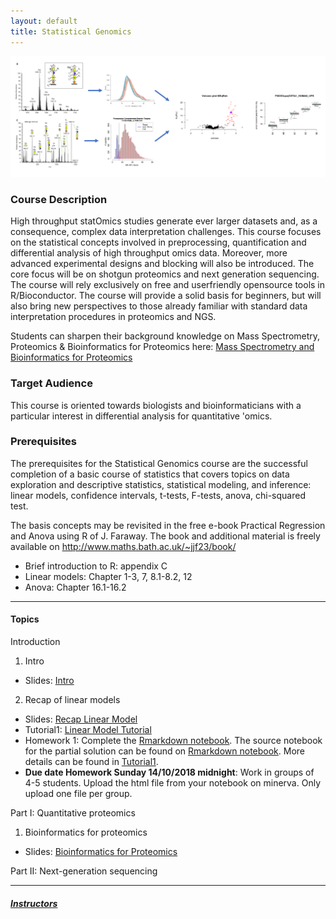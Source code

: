 ```yaml
---
layout: default
title: Statistical Genomics
---
```


![IntroFig](./pages/figs/IntroFig.png)

### Course Description
High throughput statOmics studies generate ever larger datasets and, as a consequence, complex data interpretation challenges. This course focuses on the statistical concepts involved in preprocessing, quantification and differential analysis of high throughput omics data. Moreover, more advanced experimental designs and blocking will also be introduced. The core focus will be on shotgun proteomics and next generation sequencing. The course will rely exclusively on free and userfriendly opensource tools in R/Bioconductor. The course will provide a solid basis for beginners, but will also bring new perspectives to those already familiar with standard data interpretation procedures in proteomics and NGS.

Students can sharpen their background knowledge on Mass Spectrometry, Proteomics & Bioinformatics for Proteomics
 here:
[Mass Spectrometry and Bioinformatics for Proteomics](pages/techVideos.md)



### Target Audience
This course is oriented towards biologists and bioinformaticians with a particular interest in differential analysis for quantitative 'omics.

### Prerequisites
The prerequisites for the Statistical Genomics course are the successful completion of a basic course of statistics that covers topics on data exploration and descriptive statistics, statistical modeling, and inference: linear models, confidence intervals, t-tests, F-tests, anova, chi-squared test.

The basis concepts may be revisited in the free e-book Practical Regression and Anova using R of J. Faraway. The book and additional material is freely available on
http://www.maths.bath.ac.uk/~jjf23/book/​

- Brief introduction to R: appendix C
- Linear models: Chapter 1-3, 7, 8.1-8.2, 12
- Anova: Chapter 16.1-16.2


---

#### Topics

Introduction

  1. Intro
  - Slides: [Intro](assets/intro.pdf)

  2. Recap of linear models
  - Slides:  [Recap Linear Model](assets/lm.pdf)
  - Tutorial1: [Linear Model Tutorial](pages/lmTutorial.md)
  - Homework 1: Complete the [Rmarkdown notebook](pages/tutorialI_KPNA2_solutionPartI.nb.html). The source notebook for the partial solution can be found on [Rmarkdown notebook](assets/tutorialI_KPNA2_solutionPartI.Rmd). More details can be found in [Tutorial1](pages/lmTutorial.md). 
  - **Due date Homework Sunday 14/10/2018 midnight**:  Work in groups of 4-5 students. Upload the html file from your notebook on minerva. Only upload one file per group.   

Part I: Quantitative proteomics
  1. Bioinformatics for proteomics
  - Slides: [Bioinformatics for Proteomics](assets/martens_proteomics_bioinformatics_20171001.pdf)

Part II: Next-generation sequencing

---

##### [Instructors](pages/instructors.md)
